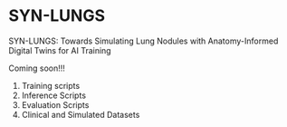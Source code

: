 # SYN-LUNGS
SYN-LUNGS: Towards Simulating Lung Nodules with Anatomy-Informed Digital Twins for AI Training

Coming soon!!!
1) Training scripts
2) Inference Scripts
3) Evaluation Scripts
4) Clinical and Simulated Datasets
